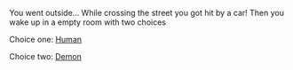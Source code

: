 You went outside... While crossing the street you got hit by a car! Then you wake up in a empty room with two choices

Choice one: [Human](#)

Choice two: [Demon](#)
